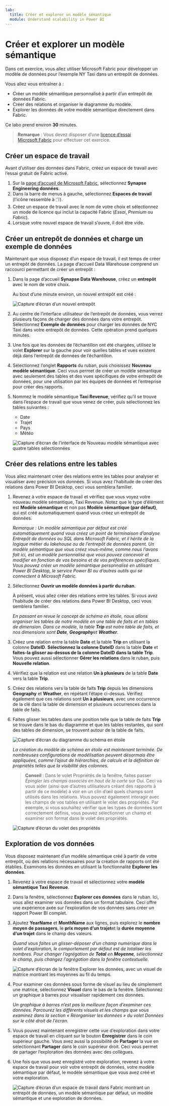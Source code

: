 ```yaml
---
lab:
  title: Créer et explorer un modèle sémantique
  module: Understand scalability in Power BI
---
```


# Créer et explorer un modèle sémantique

Dans cet exercice, vous allez utiliser Microsoft Fabric pour développer un modèle de données pour l’exemple NY Taxi dans un entrepôt de données.

Vous allez vous entraîner à :

- Créer un modèle sémantique personnalisé à partir d’un entrepôt de données Fabric.
- Créer des relations et organiser le diagramme du modèle.
- Explorer les données de votre modèle sémantique directement dans Fabric.

Ce labo prend environ **30** minutes.

> **Remarque** : Vous devez disposer d’une [licence d’essai Microsoft Fabric](https://learn.microsoft.com/fabric/get-started/fabric-trial) pour effectuer cet exercice.

## Créer un espace de travail

Avant d’utiliser des données dans Fabric, créez un espace de travail avec l’essai gratuit de Fabric activé.

1. Sur la [page d’accueil de Microsoft Fabric](https://app.fabric.microsoft.com), sélectionnez **Synapse Engineering données**.
1. Dans la barre de menus à gauche, sélectionnez **Espaces de travail** (l’icône ressemble à &#128455;).
1. Créez un espace de travail avec le nom de votre choix et sélectionnez un mode de licence qui inclut la capacité Fabric (*Essai*, *Premium* ou *Fabric*).
1. Lorsque votre nouvel espace de travail s’ouvre, il doit être vide.

## Créer un entrepôt de données et charge un exemple de données

Maintenant que vous disposez d’un espace de travail, il est temps de créer un entrepôt de données. La page d’accueil Data Warehouse comprend un raccourci permettant de créer un entrepôt :

1. Dans la page d’accueil **Synapse Data Warehouse**, créez un **entrepôt** avec le nom de votre choix.

    Au bout d’une minute environ, un nouvel entrepôt est créé :
    
    ![Capture d’écran d’un nouvel entrepôt](./Images/new-data-warehouse2.png)

1. Au centre de l’interface utilisateur de l’entrepôt de données, vous verrez plusieurs façons de charger des données dans votre entrepôt. Sélectionnez **Exemple de données** pour charger les données de NYC Taxi dans votre entrepôt de données. Cette opération prend quelques minutes.

1. Une fois que les données de l’échantillon ont été chargées, utilisez le volet **Explorer** sur la gauche pour voir quelles tables et vues existent déjà dans l’entrepôt de données de l’échantillon.

1. Sélectionnez l’onglet **Rapports** du ruban, puis choisissez **Nouveau modèle sémantique**. Ceci vous permet de créer un modèle sémantique avec seulement des tables et des vues spécifiques de votre entrepôt de données, pour une utilisation par les équipes de données et l’entreprise pour créer des rapports.

1. Nommez le modèle sémantique **Taxi Revenue**, vérifiez qu’il se trouve dans l’espace de travail que vous venez de créer, puis sélectionnez les tables suivantes :
   - Date
   - Trajet
   - Pays
   - Météo
     
   ![Capture d’écran de l’interface de Nouveau modèle sémantique avec quatre tables sélectionnées](./Images/new-semantic-model.png)
     
## Créer des relations entre les tables

Vous allez maintenant créer des relations entre les tables pour analyser et visualiser avec précision vos données. Si vous avez l’habitude de créer des relations dans Power BI Desktop, ceci vous semblera familier.

1. Revenez à votre espace de travail et vérifiez que vous voyez votre nouveau modèle sémantique, Taxi Revenue. Notez que le type d’élément est **Modèle sémantique** et non pas **Modèle sémantique (par défaut)**, qui est créé automatiquement quand vous créez un entrepôt de données.

     *Remarque : Un modèle sémantique par défaut est créé automatiquement quand vous créez un point de terminaison d’analyse Entrepôt de données ou SQL dans Microsoft Fabric, et il hérite de la logique métier du lakehouse ou de l’entrepôt de données parent. Un modèle sémantique que vous créez vous-même, comme nous l’avons fait ici, est un modèle personnalisé que vous pouvez concevoir et modifier en fonction de vos besoins et de vos préférences spécifiques. Vous pouvez créer un modèle sémantique personnalisé en utilisant Power BI Desktop, le service Power BI ou d’autres outils qui se connectent à Microsoft Fabric.*

1. Sélectionnez **Ouvrir un modèle données à partir du ruban**.
   
    À présent, vous allez créer des relations entre les tables. Si vous avez l’habitude de créer des relations dans Power BI Desktop, ceci vous semblera familier.

    *En passant en revue le concept de schéma en étoile, nous allons organiser les tables de notre modèle en une table de faits et en tables de dimension. Dans ce modèle, la table **Trip** est notre table de faits, et nos dimensions sont **Date**, **Geography**et **Weather**.*

1. Créez une relation entre la table **Date** et la table **Trip** en utilisant la colonne **DateID**. **Sélectionnez la colonne DateID** dans la table **Date** et **faites-la glisser au-dessus de la colonne DateID dans la table Trip**. Vous pouvez aussi sélectionner **Gérer les relations** dans le ruban, puis **Nouvelle relation**.

1. Vérifiez que la relation est une relation **Un à plusieurs** de la table **Date** vers la table **Trip**.

1. Créez des relations vers la table de faits **Trip** depuis les dimensions **Geography** et **Weather**, en répétant l’étape ci-dessus. Vérifiez également que ces relations sont **Un à plusieurs**, avec une occurrence de la clé dans la table de dimension et plusieurs occurrences dans la table de faits. 

1. Faites glisser les tables dans une position telle que la table de faits **Trip** se trouve dans le bas du diagramme et que les tables restantes, qui sont des tables de dimension, se trouvent autour de la table de faits.

    ![Capture d’écran du diagramme du schéma en étoile](./Images/star-schema-diagram.png)

    *La création du modèle de schéma en étoile est maintenant terminée. De nombreuses configurations de modélisation peuvent désormais être appliquées, comme l’ajout de hiérarchies, de calculs et la définition de propriétés telles que la visibilité des colonnes.*

    > **Conseil** : Dans le volet Propriétés de la fenêtre, faites passer *Épingler les champs associés en haut de la carte* sur Oui. Ceci va vous aider (ainsi que d’autres utilisateurs créant des rapports à partir de ce modèle) à voir en un clin d’œil quels champs sont utilisés dans les relations. Vous pouvez également interagir avec les champs de vos tables en utilisant le volet des propriétés. Par exemple, si vous souhaitez vérifier que les types de données sont correctement définis, vous pouvez sélectionner un champ et examiner son format dans le volet des propriétés.

     ![Capture d’écran du volet des propriétés](./Images/properties-pane.png)

## Exploration de vos données

Vous disposez maintenant d’un modèle sémantique créé à partir de votre entrepôt, où des relations nécessaires pour la création de rapports ont été établies. Examinons les données en utilisant la fonctionnalité **Explorer les données**.

1. Revenez à votre espace de travail et sélectionnez votre **modèle sémantique Taxi Revenue**.

1. Dans la fenêtre, sélectionnez **Explorer ces données** dans le ruban. Ici, vous allez examiner vos données dans un format tabulaire. Ceci offre une expérience axée sur l’exploration de vos données sans créer un rapport Power BI complet.

1. Ajoutez **YearName** et **MonthName** aux lignes, puis explorez le **nombre moyen de passagers**, le **prix moyen d’un trajet**et la **durée moyenne d’un trajet** dans le champ des valeurs.

    *Quand vous faites un glisser-déposer d’un champ numérique dans le volet d’exploration, le comportement par défaut est de totaliser les nombres. Pour changer l’agrégation de **Total** en **Moyenne**, sélectionnez le champ, puis changez l’agrégation dans la fenêtre contextuelle.*

    ![Capture d’écran de la fenêtre Explorer les données, avec un visuel de matrice montrant les moyennes au fil du temps.](./Images/explore-data-fabric.png)

1. Pour examiner ces données sous forme de visuel au lieu de simplement une matrice, sélectionnez **Visuel** dans le bas de la fenêtre. Sélectionnez un graphique à barres pour visualiser rapidement ces données.

   *Un graphique à barres n’est pas la meilleure façon d’examiner ces données. Parcourez les différents visuels et les champs que vous examinez dans la section « Réorganiser les données » du volet Données sur le côté droit de l’écran.*

1. Vous pouvez maintenant enregistrer cette vue d’exploration dans votre espace de travail en cliquant sur le bouton **Enregistrer** dans le coin supérieur gauche. Vous avez aussi la possibilité de **Partager** la vue en sélectionnant **Partager** dans le coin supérieur droit. Ceci vous permet de partager l’exploration des données avec des collègues.

1. Une fois que vous avez enregistré votre exploration, revenez à votre espace de travail pour voir votre entrepôt de données, votre modèle sémantique par défaut, le modèle sémantique que vous avez créé et votre exploration.

    ![Capture d’écran d’un espace de travail dans Fabric montrant un entrepôt de données, un modèle sémantique par défaut, un modèle sémantique et une exploration de données.](./Images/semantic-model-workspace.png)

